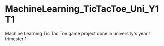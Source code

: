 # MachineLearning_TicTacToe_Uni_Y1T1
 Machine Learning Tic Tac Toe game project done in university's year 1 trimester 1
